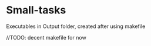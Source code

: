 # Small-tasks
Executables in Output folder, created after using makefile


//TODO: decent makefile for now
